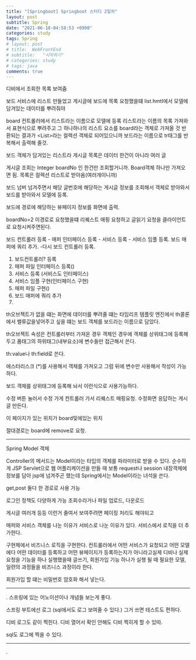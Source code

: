 ```yaml
---
title: "[Springboot] Springboot 스터디 2일차"
layout: post
subtitle: Spring
date: "2021-06-18-04:58:53 +0900"
categories: study
tags: Spring
# layout: post
# title:  WebFrontEnd
# subtitle:   "시작하기"
# categories: study
# tags: java
comments: true
---
```


디비에서 조회한 목록 보여줌

보드 서비스에 리스트 만들었고
게시글에 보드에 목록 요청했을떄 list.hmtl에서 모델에 담겨있는 데이터를 뿌려줘야

board 컨트롤러에서 리스트라는 이름으로 모델에 등록
리스트라는 이름의 목록 가져와서 표현식으로 뿌려주고
그 하나하나의 리스트 요소를 board라는 객체로 가져올 것
반환되는 결과가 <List<board>>라는 컬렉션 객체로 되어있으니까
보드라는 이름으로 tr태그를 반복해서 출력해 줄것.

보드 객체가 담겨있는 리스트라
게시글 목록은 데이터 한건이 아니라 여러 글

게시글 조회는 Integer boardNo 인 한건만 조회할거니까.
Board객체 하나만 가져오면 됨.
목록은 컬렉션 리스트로 받아옴(여러개이니까)

보드 넘버 넘겨주면서 해당 글번호에 해당하는 게시글 정보를 조회해서 객체로 받아와서 보드를 받아와서 모델에 등록.

보드에 경로에 해당하는 뷰페이지 정보를 화면에 출력.

boardNo=2 이경로로 요청했을떄 리퀘스트 매핑 요청하고 글읽기 요청을 클라이언트로 요청시켜주면된다.

보드 컨트롤러 등록 - 매퍼 인터페이스 등록 - 서비스 등록 - 서비스 임플 등록. 보드 매퍼에 쿼리 추가. -다시 보드 컨트롤러 등록.

1. 보드컨트롤러? 등록
2. 매퍼 파일 인터페이스 등록()
3. 서비스 등록 (서비스도 인터페이스)
4. 서비스 임플 구현(인터페이스 구현)
5. 매퍼 파일 구현()
6. 보드 매퍼에 쿼리 추가
7.

th오브젝트가 없을 떄는 화면에 데이터를 뿌려줄 떄는 타임리프 템플릿 엔진에서 th콜론에서 밸류값을넣어주고 싶을 떄는 보드 객체를 보드라는 이름으로 담았다.

th오브젝트 속성은 컨트롤러부터 가져온 경우 객체인 경우에 객체를 상위태그에 등록해두고 폼태그의 하위태그(내부요소)에 변수들만 접근해서 쓴다.

th:value나 th:field로 쓴다.

애스터리스크 (\*)를 사용해서 객체를 가져오고 그럼 뒤에 변수만 사용해서 작성이 가능하다.

보드 객체를 상위태그에 등록해 놔서 이런식으로 사용가능하다.

수정 버튼 눌러서 수정 가게
컨트롤러 가서 리퀘스트 매핑요청.
수정화면 응답하는 게시글 만든다.

이 페이지가 있는 위치가 board및에있는 위치

절대경로는 board에 remove로 요청.

---

Spring Model 객체

Controller의 메서드는 Model이라는 타입의 객체를 파라미터로 받을 수 있다.
순수하게 JSP Servlet으로 웹 어플리케이션을 만들 때 보통 request나 session 내장객체에 정보를 담아 jsp에 넘겨주곤 했는데 Spring에서는 Model이라는 녀석을 쓴다.

get,post 둘다 한 경로로 사용 가능

로그인 정책도 다양하게 가능 조회수라거나 파일 업로드, 다운로드

게시글 여러개 등등 이런거 줄여서 보여주려면 페이징 처리도 해야되고

매퍼와 서비스 객체를 나눈 이유가 서비스로 나눈 이유가 있다.
서비스에서 로직을 더 추가한다.

구현체에서 비즈니스 로직을 구현한다.
컨트롤러에서 어떤 서비스가 요청되고 어떤 모델에다 어떤 데이터를 등록하고 어떤 뷰페이지가 등록하는지가 아니라고실제 디비나
실제 요청을 기능을 하나 실행했을때 글쓰기, 회원가입 기능 하나가 실행 될 때 필요한 모델, 일련의 과정들을 비즈니스 과정이라 한다.

회원가입 할 떄는 비밀번호 암호화 해서 넣는다.

---

.
스프링에 있는 어노이션이나 개념들 보는게 좋다.

스프링 부트에선 로그 (sql에서도 로그 보여줄 수 있다.) 그거 쓰면 테스트도 편하다.

디비 로그도 같이 찍힌다. 디비 열어서 확인 안해도 디비 찍히게 할 수 있따.

sql도 로그에 찍을 수 있다.

---

.
